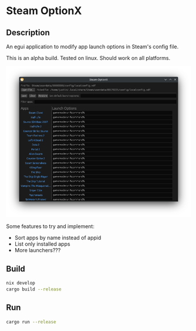 # Steam OptionX

## Description

An egui application to modify app launch options in Steam's config file.

This is an alpha build. Tested on linux. Should work on all platforms.

![Screenshot](assets/screenshot.png)

Some features to try and implement:

- Sort apps by name instead of appid
- List only installed apps
- More launchers???

## Build

```sh
nix develop
cargo build --release
```

## Run

```sh
cargo run --release
```
